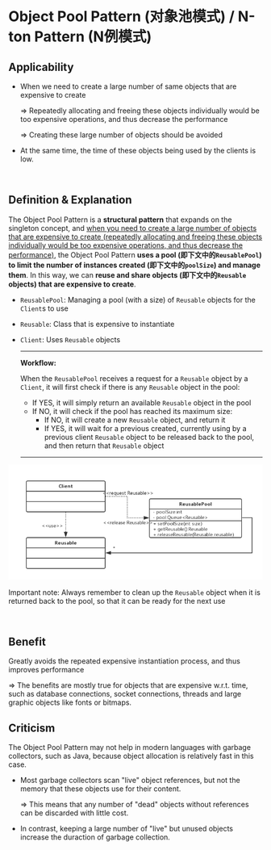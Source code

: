 # Object Pool Pattern (对象池模式) / N-ton Pattern (N例模式)

## Applicability

* When we need to create a large number of same objects that are expensive to create

  => Repeatedly allocating and freeing these objects individually would be too expensive operations, and thus decrease the performance

  => Creating these large number of objects should be avoided

* At the same time, the time of these objects being used by the clients is low.

<br>

## Definition & Explanation

The Object Pool Pattern is a **structural pattern** that expands on the singleton concept, and <u>when you need to create a large number of objects that are expensive to create (repeatedly allocating and freeing these objects individually would be too expensive operations, and thus decrease the performance)</u>, the Object Pool Pattern **uses a pool (即下文中的`ReusablePool`) to limit the number of instances created (即下文中的`poolSize`) and manage them**. In this way, we can **reuse and share objects (即下文中的`Reusable` objects) that are expensive to create**.

* `ReusablePool`: Managing a pool (with a size) of `Reusable` objects for the `Client`s to use

* `Reusable`: Class that is expensive to instantiate

* `Client`: Uses `Reusable` objects

  ***

  **Workflow:**

  When the `ReusablePool` receives a request for a `Reusable` object by a `Client`, it will first check if there is any `Reusable` object in the pool:

  * If YES, it will simply return an available `Reusable` object in the pool
  * If NO, it will check if the pool has reached its maximum size:
    * If NO, it will create a new `Reusable` object, and return it
    * If YES, it will wait for a previous created, currently using by a previous client `Reusable` object to be released back to the pool, and then return that `Reusable` object

  ***

<img src="https://github.com/Ziang-Lu/Design-Patterns/blob/master/2-Creational%20Patterns/5-Object%20Pool%20Pattern/class_diagram.png?raw=true">

Important note: Always remember to clean up the `Reusable` object when it is returned back to the pool, so that it can be ready for the next use

<br>

## Benefit

Greatly avoids the repeated expensive instantiation process, and thus improves performance

=> The benefits are mostly true for objects that are expensive w.r.t. time, such as database connections, socket connections, threads and large graphic objects like fonts or bitmaps.

## Criticism

The Object Pool Pattern may not help in modern languages with garbage collectors, such as Java, because object allocation is relatively fast in this case.

- Most garbage collectors scan "live" object references, but not the memory that these objects use for their content.

  => This means that any number of "dead" objects without references can be discarded with little cost.

- In contrast, keeping a large number of "live" but unused objects increase the duraction of garbage collection.